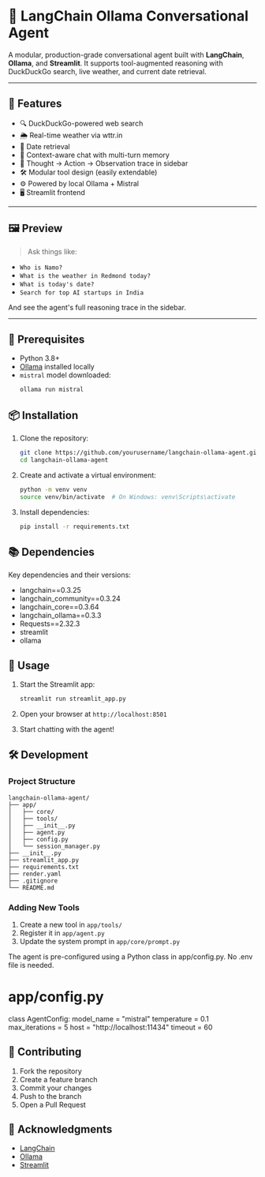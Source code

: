 # 🧠 LangChain Ollama Conversational Agent

A modular, production-grade conversational agent built with **LangChain**, **Ollama**, and **Streamlit**. It supports tool-augmented reasoning with DuckDuckGo search, live weather, and current date retrieval.

---

## 🚀 Features

- 🔍 DuckDuckGo-powered web search
- 🌦️ Real-time weather via wttr.in
- 📅 Date retrieval
- 💬 Context-aware chat with multi-turn memory
- 🧠 Thought → Action → Observation trace in sidebar
- 🛠️ Modular tool design (easily extendable)
- ⚙️ Powered by local Ollama + Mistral
- 🖥️ Streamlit frontend

---

## 🖼️ Preview

> Ask things like:

- `Who is Namo?`
- `What is the weather in Redmond today?`
- `What is today's date?`
- `Search for top AI startups in India`

And see the agent's full reasoning trace in the sidebar.

---

## 🧰 Prerequisites

- Python 3.8+
- [Ollama](https://ollama.com) installed locally
- `mistral` model downloaded:
  ```bash
  ollama run mistral
  ```

## 📦 Installation

1. Clone the repository:
   ```bash
   git clone https://github.com/yourusername/langchain-ollama-agent.git
   cd langchain-ollama-agent
   ```

2. Create and activate a virtual environment:
   ```bash
   python -m venv venv
   source venv/bin/activate  # On Windows: venv\Scripts\activate
   ```

3. Install dependencies:
   ```bash
   pip install -r requirements.txt
   ```

## 📚 Dependencies

Key dependencies and their versions:
- langchain==0.3.25
- langchain_community==0.3.24
- langchain_core==0.3.64
- langchain_ollama==0.3.3
- Requests==2.32.3
- streamlit
- ollama

## 🚀 Usage

1. Start the Streamlit app:
   ```bash
   streamlit run streamlit_app.py
   ```

2. Open your browser at `http://localhost:8501`

3. Start chatting with the agent!

## 🛠️ Development

### Project Structure
```
langchain-ollama-agent/
├── app/
│   ├── core/
│   ├── tools/
│   ├── __init__.py
│   ├── agent.py
│   ├── config.py
│   └── session_manager.py
├── __init__.py
├── streamlit_app.py
├── requirements.txt
├── render.yaml
├── .gitignore
└── README.md
```

### Adding New Tools

1. Create a new tool in `app/tools/`
2. Register it in `app/agent.py`
3. Update the system prompt in `app/core/prompt.py`

The agent is pre-configured using a Python class in app/config.py. No .env file is needed.
# app/config.py

class AgentConfig:
    model_name = "mistral"
    temperature = 0.1
    max_iterations = 5
    host = "http://localhost:11434"
    timeout = 60

## 🤝 Contributing

1. Fork the repository
2. Create a feature branch
3. Commit your changes
4. Push to the branch
5. Open a Pull Request

## 🙏 Acknowledgments

- [LangChain](https://github.com/langchain-ai/langchain)
- [Ollama](https://github.com/ollama/ollama)
- [Streamlit](https://github.com/streamlit/streamlit)
